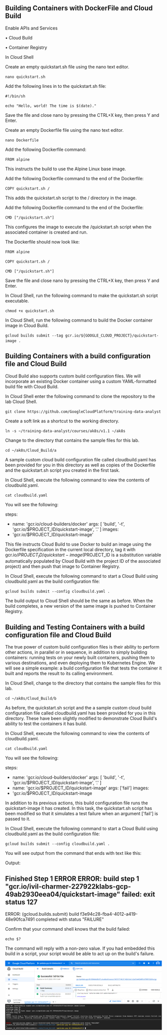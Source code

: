 ## Building Containers with DockerFile and Cloud Build

Enable APIs and Services

• Cloud Build

• Container Registry


In Cloud Shell 

Create an empty quickstart.sh file using the nano text editor.

` nano quickstart.sh `

Add the following lines in to the quickstart.sh file:

`#!/bin/sh `

` echo "Hello, world! The time is $(date)." `

Save the file and close nano by pressing the CTRL+X key, then press Y and Enter.

Create an empty Dockerfile file using the nano text editor.

` nano Dockerfile `

Add the following Dockerfile command:

` FROM alpine `

This instructs the build to use the Alpine Linux base image.

Add the following Dockerfile command to the end of the Dockerfile:

` COPY quickstart.sh / `

This adds the quickstart.sh script to the / directory in the image.

Add the following Dockerfile command to the end of the Dockerfile:

` CMD ["/quickstart.sh"] `

This configures the image to execute the /quickstart.sh script when the associated container is created and run.

The Dockerfile should now look like:

` FROM alpine `

` COPY quickstart.sh / `

` CMD ["/quickstart.sh"] `

Save the file and close nano by pressing the CTRL+X key, then press Y and Enter.

In Cloud Shell, run the following command to make the quickstart.sh script executable.

` chmod +x quickstart.sh `

In Cloud Shell, run the following command to build the Docker container image in Cloud Build.

` gcloud builds submit --tag gcr.io/${GOOGLE_CLOUD_PROJECT}/quickstart-image . `


## Building Containers with a build configuration file and Cloud Build

Cloud Build also supports custom build configuration files. We will incorporate an existing Docker container using a custom YAML-formatted build file with Cloud Build.

In Cloud Shell enter the following command to clone the repository to the lab Cloud Shell.

` git clone https://github.com/GoogleCloudPlatform/training-data-analyst `

Create a soft link as a shortcut to the working directory.

` ln -s ~/training-data-analyst/courses/ak8s/v1.1 ~/ak8s `

Change to the directory that contains the sample files for this lab.

` cd ~/ak8s/Cloud_Build/a `

A sample custom cloud build configuration file called cloudbuild.yaml has been provided for you in this directory as well as copies of the Dockerfile and the quickstart.sh script you created in the first task.

In Cloud Shell, execute the following command to view the contents of cloudbuild.yaml.

` cat cloudbuild.yaml `

You will see the following:

steps:
- name: 'gcr.io/cloud-builders/docker'
  args: [ 'build', '-t', 'gcr.io/$PROJECT_ID/quickstart-image', '.' ]
images:
- 'gcr.io/$PROJECT_ID/quickstart-image'

This file instructs Cloud Build to use Docker to build an image using the Dockerfile specification in the current local directory, tag it with gcr.io/$PROJECT_ID/quickstart-image ($PROJECT_ID is a substitution variable automatically populated by Cloud Build with the project ID of the associated project) and then push that image to Container Registry.

In Cloud Shell, execute the following command to start a Cloud Build using cloudbuild.yaml as the build configuration file:

` gcloud builds submit --config cloudbuild.yaml . `

The build output to Cloud Shell should be the same as before. When the build completes, a new version of the same image is pushed to Container Registry.

## Building and Testing Containers with a build configuration file and Cloud Build

The true power of custom build configuration files is their ability to perform other actions, in parallel or in sequence, in addition to simply building containers: running tests on your newly built containers, pushing them to various destinations, and even deploying them to Kubernetes Engine. We will see a simple example: a build configuration file that tests the container it built and reports the result to its calling environment.

In Cloud Shell, change to the directory that contains the sample files for this lab.

` cd ~/ak8s/Cloud_Build/b `

As before, the quickstart.sh script and the a sample custom cloud build configuration file called cloudbuild.yaml has been provided for you in this directory. These have been slightly modified to demonstrate Cloud Build's ability to test the containers it has build. 

In Cloud Shell, execute the following command to view the contents of cloudbuild.yaml.

` cat cloudbuild.yaml `

You will see the following:

steps:
- name: 'gcr.io/cloud-builders/docker'
  args: [ 'build', '-t', 'gcr.io/$PROJECT_ID/quickstart-image', '.' ]
- name: 'gcr.io/$PROJECT_ID/quickstart-image'
  args: ['fail']
images:
- 'gcr.io/$PROJECT_ID/quickstart-image

In addition to its previous actions, this build configuration file runs the quickstart-image it has created. In this task, the quickstart.sh script has been modified so that it simulates a test failure when an argument ['fail'] is passed to it.

In Cloud Shell, execute the following command to start a Cloud Build using cloudbuild.yaml as the build configuration file:

` gcloud builds submit --config cloudbuild.yaml . `

You will see output from the command that ends with text like this:

Output:

Finished Step 1
ERROR
ERROR: build step 1 "gcr.io/ivil-charmer-227922klabs-gcp-49ab2930eea04/quickstart-image" failed: exit status 127
----------------------------------------------------------------------------------------------------------------------------------------------------------------
ERROR: (gcloud.builds.submit) build f3e94c28-fba4-4012-a419-48e90fca7491 completed with status "FAILURE"

Confirm that your command shell knows that the build failed:

` echo $? `

The command will reply with a non-zero value. If you had embedded this build in a script, your script would be able to act up on the build's failure.


![Image of CloudBuild](https://github.com/IamVigneshC/Architecting-with-Google-Kubernetes-Engine-/blob/main/Cloud%20Build/CloudBuild.PNG)
